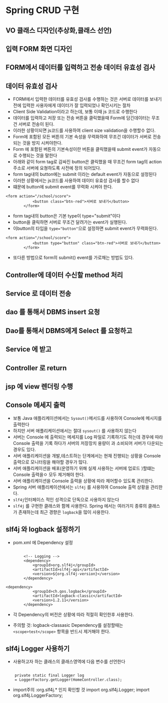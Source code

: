 # Spring CRUD 구현

## VO 클래스 디자인(추상화,클래스 선언)

## 입력 FORM 화면 디자인
## FORM에서 데이터를 입력하고 전송 데이터 유효성 검사
## 데이터 유효성 검사
* FORM에서 입력한 데이터를 유효성 검사를 수행하는 것은 서버로 데이터를 보내기전에 입력한 사용자에게 데이터가 잘 입력되었나 확인시키는 절차
* Client Side Validation이라고 하는데, 보통 이때 js 코드로 수행한다
* 데이터를 입력하고 저장 또는 전송 버튼을 클릭했을때 Form에 담긴데이터는 무조건 서버로 전송이 된다.
* 이러한 상황이되면 js코드를 사용하여 client size validation을 수행할수 없다.
* Form에 포함된 모든 버튼의 기본 속성을 무력화하여 무조건 데이터가 서버로 전송되는 것을 방지 시켜야한다.
* Form 에 포함된 버튼의 기본속성이란 버튼을 클릭했을때 submit event가 자동으로 수행되는 것을 말한다
* 아래와 같이 form tag로 감싸진 button은 클릭했을 때 무조건 form tag의 action주소로 서버에 요쳥하도록 사전에 정의 되어있다.
* form tag내의 button에는 submit 이라는 default event가 자동으로 설정된다 
* 이러한 상황에서는 js코드를 사용하여 데이터 유효성 검사를 할수 없다
* 떄문에 button에 submit event를 무력화 시켜야 한다.
```
<form action="/school/score">
			<button class="btn-red">서버로 보내기</button>
		</form>
```
* form tag내의 button은 기본 type이 type="submit"이다
* button을 클릭하면 서버로 무조건 달려가는 event가 실행된다.
* 이button의 타입을 ```type="button"```으로 설정하면 submit event가 무력화된다.

```
<form action="/school/score">
			<button type="button" class="btn-red">서버로 보내기</button>
		</form>
```

* 또다른 방법으로  form의 submit() event를 가로채는 방법도 있다.


## Controller에 데이터 수신할 method 처리
## Service 로 데이터 전송
## dao 를 통해서 DBMS insert 요청


## Dao를 통해서 DBMS에게 Select 를 요청하고
## Service 에 받고
## Controller 로 return
## jsp 에 view 렌더링 수행

## Console 메세지 출력 
* 보통 Java 애플리케이션에서는 ```Sysout()```메서드를 사용하여 Console에 메시지를 출력한다
* 하지만 서버 애플리케이션에서는 절대 ```sysout()``` 를 사용하지 않는다
* 서버는 Console 에 출력되는 메세지를 Log 파일로 기록하기도 하는데 경우에 따라 Console 출력을 기록 하다가 서버의 저장장치 용량이 과 소비되어 서버가 다운되는 경우도 있다.
* 서버 애플리케이션을 개발,테스트하는 단계에서는 현재 진행되는 상황을 Console 출력으로 모니터링을
해야할 경우가 많다. 
* 서버 애플리케이션을 배포(운영하기 위해 실제 사용하는 서버에 업로드 )할떄는 Console 출력을ㅇ
모두 제거해야 한다.
* 서버 애플리케이션을 Console 출력을 상황에 따라 제어할수 있도록 관리한다.
* Spring 서버 애플리케이션에서는 ```slf4j``` 를 사용하여 Console 출력 상황을 관리한다.
* ```slf4j```인터페이스 적인 성격으로 단독으로 사용하지 않는다
* ```slf4j``` 를 구현한 클래스와 함께 사용한다. Spring 에서는 여러가지 종류의 클래스가 존재하는데 최근 경향은 ```logback```을 많이 사용한다.


## slf4j 와 logback 설정하기
* pom.xml 에 Dependency 설정
```

		<!-- Logging -->
		<dependency>
			<groupId>org.slf4j</groupId>
			<artifactId>slf4j-api</artifactId>
			<version>${org.slf4j-version}</version>
		</dependency>
```
```
<dependency>
			<groupId>ch.qos.logback</groupId>
			<artifactId>logback-classic</artifactId>
			<version>1.2.11</version>
		</dependency>
```

* 각 Dependency의 버전은 상황에 따라 적절히 확인한후 사용한다.

* 주의할 것: logback-classasic Dependency를 설정할때는 ```<scope>test</scope>```
항목을 반드시 제거해야 한다. 

## slf4j Logger 사용하기
* 사용하고자 하는 클래스의 클래스영역에 다음 변수를 선언한다 
```

	private static final Logger log 
	= LoggerFactory.getLogger(HomeController.class);
```

* import주의 :org.slf4j.* 인지 확인할 것
import org.slf4j.Logger;
import org.slf4j.LoggerFactory;
```

```




